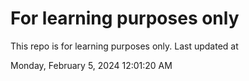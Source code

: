 # For learning purposes only
This repo is for learning purposes only.
Last updated at

Monday, February 5, 2024 12:01:20 AM

